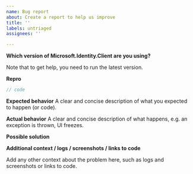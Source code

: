 ```yaml
---
name: Bug report
about: Create a report to help us improve
title: ''
labels: untriaged
assignees: ''

---
```


**Which version of Microsoft.Identity.Client are you using?**

Note that to get help, you need to run the latest version.

**Repro**

```js
// code
```

**Expected behavior**
A clear and concise description of what you expected to happen (or code).

**Actual behavior**
A clear and concise description of what happens, e.g. an exception is thrown, UI freezes.

**Possible solution**
<!-- Only if you have suggestions on a fix for the bug. -->

**Additional context / logs / screenshots / links to code**
<!-- Please do not include any customer data or Personal Identifiable Information (PII) in any content posted to GitHub. See https://docs.microsoft.com/compliance/regulatory/gdpr#gdpr-faqs for more info on PII.-->
Add any other context about the problem here, such as logs and screenshots or links to code.

